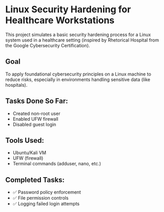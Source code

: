 # Linux Security Hardening for Healthcare Workstations

This project simulates a basic security hardening process for a Linux system used in a healthcare setting (inspired by Rhetorical Hospital from the Google Cybersecurity Certification).

## Goal
To apply foundational cybersecurity principles on a Linux machine to reduce risks, especially in environments handling sensitive data (like hospitals).

## Tasks Done So Far:
- Created non-root user
- Enabled UFW firewall
- Disabled guest login

## Tools Used:
- Ubuntu/Kali VM
- UFW (firewall)
- Terminal commands (adduser, nano, etc.)

## Completed Tasks:
- ✅ Password policy enforcement
- ✅ File permission controls
- ✅ Logging failed login attempts
